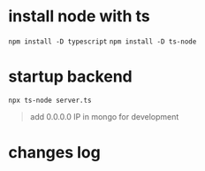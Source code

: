 # install node with ts
`npm install -D typescript`
`npm install -D ts-node`

# startup backend
`npx ts-node server.ts`

> add 0.0.0.0 IP in mongo for development

# changes log